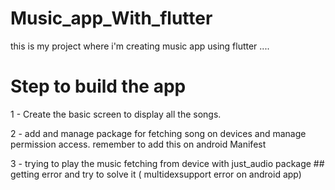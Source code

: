 # Music_app_With_flutter
this is my project where i'm creating music app using flutter ....

# Step to build the app
1 - Create the basic screen to display all the songs.

2 - add and manage package for fetching song on devices and manage permission access.
          remember to add this on android Manifest
              <!-- Android 12 or below  -->
              <uses-permission android:name="android.permission.WRITE_EXTERNAL_STORAGE"/>
              <uses-permission android:name="android.permission.READ_EXTERNAL_STORAGE"/>
              <!-- Android 13 or greater  -->
              <uses-permission android:name="android.permission.READ_MEDIA_IMAGES"/>
              <uses-permission android:name="android.permission.READ_MEDIA_VIDEO"/>
              <uses-permission android:name="android.permission.READ_MEDIA_AUDIO"/>

3 - trying to play the music fetching from device with just_audio package
        ## getting error and try to solve it ( multidexsupport error on android app)
